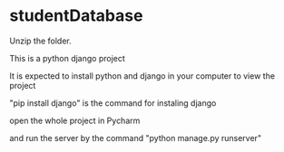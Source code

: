 # studentDatabase
Unzip the folder.

This is a python django project

It is expected to install python and django in your computer to view the project

"pip install django" is the command for instaling django

open the whole project in Pycharm

and run the server by the command "python manage.py runserver"
